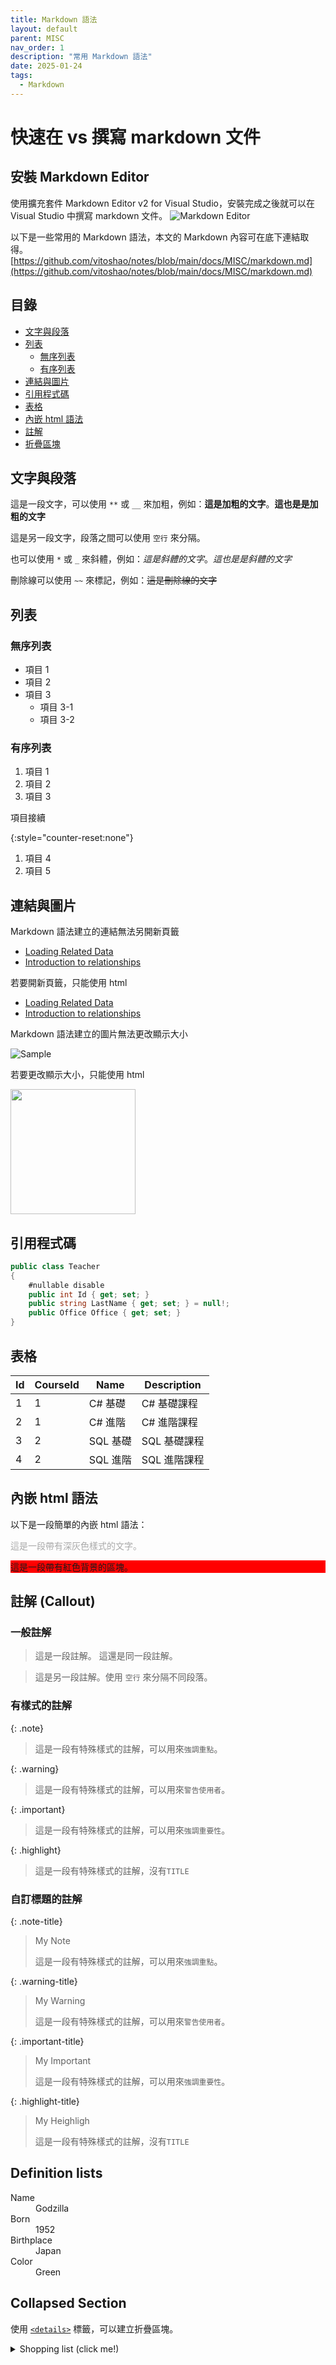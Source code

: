 ```yaml
---
title: Markdown 語法
layout: default
parent: MISC
nav_order: 1
description: "常用 Markdown 語法"
date: 2025-01-24
tags:
  - Markdown
---
```

# 快速在 vs 撰寫 markdown 文件

## 安裝 Markdown Editor
   
使用擴充套件 Markdown Editor v2 for Visual Studio，安裝完成之後就可以在 Visual Studio 中撰寫 markdown 文件。
![Markdown Editor](images/Markdown-Editor.png)

以下是一些常用的 Markdown 語法，本文的 Markdown 內容可在底下連結取得。
[https://github.com/vitoshao/notes/blob/main/docs/MISC/markdown.md](https://github.com/vitoshao/notes/blob/main/docs/MISC/markdown.md)

## 目錄
- [文字與段落](#文字與段落)
- [列表](#列表)
  - [無序列表](#無序列表)
  - [有序列表](#有序列表)
- [連結與圖片](#連結與圖片)
- [引用程式碼](#引用程式碼)
- [表格](#表格)
- [內嵌 html 語法](#內嵌-html-語法)
- [註解](#註解-callout)
- [折疊區塊](#collapsed-section)

## 文字與段落

這是一段文字，可以使用 `**` 或 `__` 來加粗，例如：**這是加粗的文字**。__這也是是加粗的文字__	

這是另一段文字，段落之間可以使用 `空行` 來分隔。

也可以使用 `*` 或 `_` 來斜體，例如：*這是斜體的文字*。_這也是是斜體的文字_

<span class="text-primary">刪除線</span>可以使用 `~~` 來標記，例如：~~這是刪除線的文字~~

## 列表

### 無序列表
- 項目 1
- 項目 2
- 項目 3
  - 項目 3-1 
  - 項目 3-2 

### 有序列表
1. 項目 1
1. 項目 2
1. 項目 3

項目接續

{:style="counter-reset:none"}
1. 項目 4
1. 項目 5

## 連結與圖片

Markdown 語法建立的連結無法另開新頁籤
- [Loading Related Data](https://learn.microsoft.com/en-us/ef/core/querying/related-data/)
- [Introduction to relationships](https://learn.microsoft.com/en-us/ef/core/modeling/relationships)

若要開新頁籤，只能使用 html 
- <a target="_blank" href="https://learn.microsoft.com/en-us/ef/core/querying/related-data/">Loading Related Data</a>
- <a target="_blank" href="https://learn.microsoft.com/en-us/ef/core/modeling/relationships">Introduction to relationships</a>

Markdown 語法建立的圖片無法更改顯示大小

![Sample](images/sample.jpg)

若要更改顯示大小，只能使用 html

<image src="https://vitoshao.github.io/notes/docs/MISC/images/sample.jpg" width="200" />

## 引用程式碼
```csharp
public class Teacher
{
    #nullable disable
    public int Id { get; set; }
    public string LastName { get; set; } = null!;
    public Office Office { get; set; }
}
```

## 表格

| Id | CourseId | Name | Description |
|----|----------|------|-------------|
| 1  | 1        | C# 基礎 | C# 基礎課程 |
| 2  | 1        | C# 進階 | C# 進階課程 |
| 3  | 2        | SQL 基礎 | SQL 基礎課程 |
| 4  | 2        | SQL 進階 | SQL 進階課程 |

## 內嵌 html 語法

以下是一段簡單的內嵌 html 語法：

<p style="color: darkgray">
    這是一段帶有深灰色樣式的文字。
</p>
<div style="background-color: red">
    這是一段帶有紅色背景的區塊。
</div>

## 註解 (Callout)

### 一般註解

>這是一段註解。
>這還是同一段註解。

>這是另一段註解。使用 `空行` 來分隔不同段落。

### 有樣式的註解

{: .note}
>這是一段有特殊樣式的註解，可以用來`強調重點`。

{: .warning}
>這是一段有特殊樣式的註解，可以用來`警告使用者`。

{: .important}
>這是一段有特殊樣式的註解，可以用來`強調重要性`。

{: .highlight}
>這是一段有特殊樣式的註解，沒有`TITLE`

### 自訂標題的註解

{: .note-title}
>My Note
>
>這是一段有特殊樣式的註解，可以用來`強調重點`。

{: .warning-title}
>My Warning
>
>這是一段有特殊樣式的註解，可以用來`警告使用者`。

{: .important-title}
>My Important
>
>這是一段有特殊樣式的註解，可以用來`強調重要性`。

{: .highlight-title}
>My Heighligh
>
>這是一段有特殊樣式的註解，沒有`TITLE`

## Definition lists 

<dl>
<dt>Name</dt>
<dd>Godzilla</dd>
<dt>Born</dt>
<dd>1952</dd>
<dt>Birthplace</dt>
<dd>Japan</dd>
<dt>Color</dt>
<dd>Green</dd>
</dl>

## Collapsed Section

使用 [`<details>`](https://docs.github.com/en/get-started/writing-on-github/working-with-advanced-formatting/organizing-information-with-collapsed-sections) 標籤，可以建立折疊區塊。

<details markdown="block">
<summary>Shopping list (click me!)</summary>

This is content inside a `<details>` dropdown.

- [x] Apples
- [ ] Oranges
- [ ] Milk

</details>